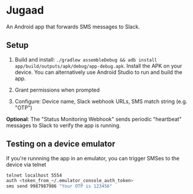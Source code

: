 # Jugaad

An Android app that forwards SMS messages to Slack.

## Setup

1. Build and install: `./gradlew assembleDebug && adb install app/build/outputs/apk/debug/app-debug.apk`. Install the APK on your device. 
You can alternatively use Android Studio to run and build the app.

2. Grant permissions when prompted
3. Configure: Device name, Slack webhook URLs, SMS match string (e.g. "OTP")

**Optional**: The "Status Monitoring Webhook" sends periodic "heartbeat" messages to Slack to verify the app is running.

## Testing on a device emulator

If you're runnning the app in an emulator, you can trigger SMSes to the device via telnet
```bash
telnet localhost 5554
auth <token_from_~/.emulator_console_auth_token>
sms send 9987987986 "Your OTP is 123456"
```
